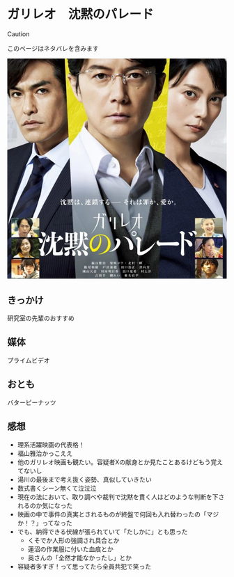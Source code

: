 # ガリレオ　沈黙のパレード

> [!CAUTION]
> このページはネタバレを含みます

![image](image.png)

## きっかけ

研究室の先輩のおすすめ

## 媒体

プライムビデオ

## おとも

バターピーナッツ

## 感想

- 理系活躍映画の代表格！
- 福山雅治かっこええ
- 他のガリレオ映画も観たい。容疑者Xの献身とか見たことあるけどもう覚えてないし
- 湯川の最後まで考え抜く姿勢、真似していきたい
- 数式書くシーン無くて泣泣泣
- 現在の法において、取り調べや裁判で沈黙を貫く人はどのような判断を下されるのか気になった
- 映画の中で事件の真実とされるものが終盤で何回も入れ替わったの「マジか！？」ってなった
- でも、納得できる伏線が張られていて「たしかに」とも思った
    - くそでか人形の強調され具合とか
    - 蓮沼の作業服に付いた血痕とか
    - 奥さんの「全然才能なかったし」とか
- 容疑者多すぎ！って思ってたら全員共犯で笑った
